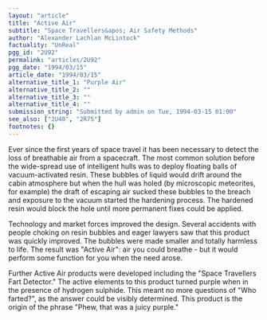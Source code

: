 ```yaml
---
layout: "article"
title: "Active Air"
subtitle: "Space Travellers&apos; Air Safety Methods"
author: "Alexander Lachlan McLintock"
factuality: "UnReal"
pgg_id: "2U92"
permalink: "articles/2U92"
pgg_date: "1994/03/15"
article_date: "1994/03/15"
alternative_title_1: "Purple Air"
alternative_title_2: ""
alternative_title_3: ""
alternative_title_4: ""
submission_string: "Submitted by admin on Tue, 1994-03-15 01:00"
see_also: ["2U40", "2R75"]
footnotes: {}
---
```

<div>
<p>Ever since the first years of space travel it has been necessary to detect the loss of breathable air from a spacecraft. The most common solution before the wide-spread use of intelligent hulls was to deploy floating balls of vacuum-activated resin. These bubbles of liquid would drift around the cabin atmosphere but when the hull was holed (by microscopic meteorites, for example) the draft of escaping air sucked these bubbles to the breach and exposure to the vacuum started the hardening process. The hardened resin would block the hole until more permanent fixes could be applied.</p>
<p>Technology and market forces improved the design. Several accidents with people choking on resin bubbles and eager lawyers saw that this product was quickly improved. The bubbles were made smaller and totally harmless to life. The result was "Active Air": air you could breathe - but it would perform some function for you when the need arose.</p>
<p>Further Active Air products were developed including the "Space Travellers Fart Detector." The active elements to this product turned purple when in the presence of hydrogen sulphide. This meant no more questions of "Who farted?", as the answer could be visibly determined. This product is the origin of the phrase "Phew, that was a juicy purple."</p>
</div>
